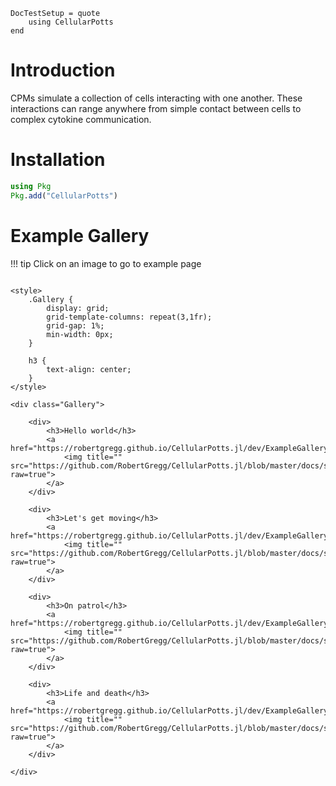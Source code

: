 ```@meta
DocTestSetup = quote
    using CellularPotts
end
```

# Introduction

CPMs simulate a collection of cells interacting with one another. These interactions can range anywhere from simple contact between cells to complex cytokine communication.

# Installation

```julia
using Pkg
Pkg.add("CellularPotts")
```

# Example Gallery

!!! tip
    Click on an image to go to example page

```@raw html

<style>
    .Gallery {
        display: grid;
        grid-template-columns: repeat(3,1fr);
        grid-gap: 1%;
        min-width: 0px;
    }  

    h3 {
        text-align: center;
    }
</style>

<div class="Gallery">

    <div>
        <h3>Hello world</h3>
        <a href="https://robertgregg.github.io/CellularPotts.jl/dev/ExampleGallery/HelloWorld/HelloWorld/">
            <img title="" src="https://github.com/RobertGregg/CellularPotts.jl/blob/master/docs/src/ExampleGallery/HelloWorld/HelloWorld.gif?raw=true">
        </a>
    </div>

    <div>
        <h3>Let's get moving</h3>
        <a href="https://robertgregg.github.io/CellularPotts.jl/dev/ExampleGallery/LetsGetMoving/LetsGetMoving/">
            <img title="" src="https://github.com/RobertGregg/CellularPotts.jl/blob/master/docs/src/ExampleGallery/LetsGetMoving/LetsGetMoving.gif?raw=true">
        </a>
    </div>

    <div>
        <h3>On patrol</h3>
        <a href="https://robertgregg.github.io/CellularPotts.jl/dev/ExampleGallery/OnPatrol/OnPatrol/">
            <img title="" src="https://github.com/RobertGregg/CellularPotts.jl/blob/master/docs/src/ExampleGallery/OnPatrol/OnPatrol.gif?raw=true">
        </a>
    </div>

    <div>
        <h3>Life and death</h3>
        <a href="https://robertgregg.github.io/CellularPotts.jl/dev/ExampleGallery/LifeAndDeath/LifeAndDeath/">
            <img title="" src="https://github.com/RobertGregg/CellularPotts.jl/blob/master/docs/src/ExampleGallery/LifeAndDeath/LifeAndDeath.gif?raw=true">
        </a>
    </div>

</div>

```